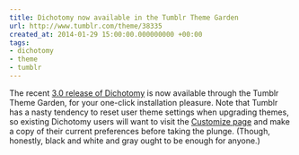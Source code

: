 ```yaml
---
title: Dichotomy now available in the Tumblr Theme Garden
url: http://www.tumblr.com/theme/38335
created_at: 2014-01-29 15:00:00.000000000 +00:00
tags:
- dichotomy
- theme
- tumblr
---
```


The recent [3.0 release of
Dichotomy](/blog/posts/74885758562.html) is now available
through the Tumblr Theme Garden, for your one-click installation
pleasure. Note that Tumblr has a nasty tendency to reset user theme
settings when upgrading themes, so existing Dichotomy users will want to
visit the [Customize page](http://www.tumblr.com/customize) and make a
copy of their current preferences before taking the plunge. (Though,
honestly, black and white and gray ought to be enough for anyone.)
